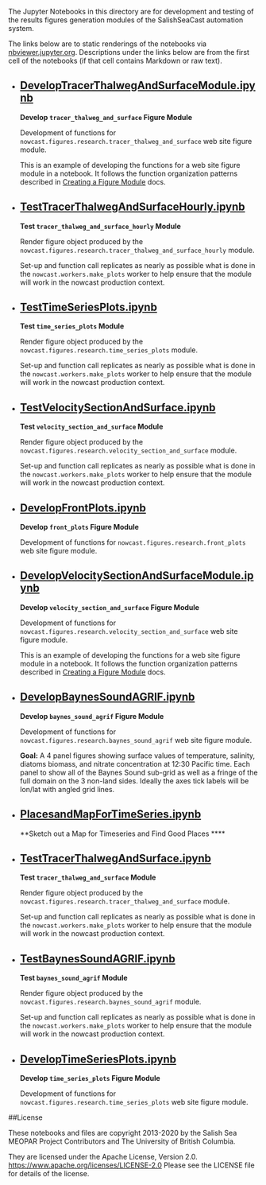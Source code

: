 The Jupyter Notebooks in this directory are for development and testing of
the results figures generation modules of the SalishSeaCast automation system.

The links below are to static renderings of the notebooks via
[nbviewer.jupyter.org](https://nbviewer.jupyter.org/).
Descriptions under the links below are from the first cell of the notebooks
(if that cell contains Markdown or raw text).

* ## [DevelopTracerThalwegAndSurfaceModule.ipynb](https://nbviewer.jupyter.org/github/SalishSeaCast/SalishSeaNowcast/blob/main/research/DevelopTracerThalwegAndSurfaceModule.ipynb)  
    
    **Develop `tracer_thalweg_and_surface` Figure Module**
    
    Development of functions for `nowcast.figures.research.tracer_thalweg_and_surface` web site figure module.
    
    This is an example of developing the functions for a web site figure module in a notebook.
    It follows the function organization patterns described in
    [Creating a Figure Module](https://salishsea-nowcast.readthedocs.io/en/latest/figures/create_fig_module.html) docs.

* ## [TestTracerThalwegAndSurfaceHourly.ipynb](https://nbviewer.jupyter.org/github/SalishSeaCast/SalishSeaNowcast/blob/main/research/TestTracerThalwegAndSurfaceHourly.ipynb)  
    
    **Test `tracer_thalweg_and_surface_hourly` Module**
    
    Render figure object produced by the `nowcast.figures.research.tracer_thalweg_and_surface_hourly` module.
    
    Set-up and function call replicates as nearly as possible what is done in the `nowcast.workers.make_plots` worker
    to help ensure that the module will work in the nowcast production context.

* ## [TestTimeSeriesPlots.ipynb](https://nbviewer.jupyter.org/github/SalishSeaCast/SalishSeaNowcast/blob/main/research/TestTimeSeriesPlots.ipynb)  
    
    **Test `time_series_plots` Module**
    
    Render figure object produced by the `nowcast.figures.research.time_series_plots` module.
    
    Set-up and function call replicates as nearly as possible what is done in the `nowcast.workers.make_plots` worker
    to help ensure that the module will work in the nowcast production context.

* ## [TestVelocitySectionAndSurface.ipynb](https://nbviewer.jupyter.org/github/SalishSeaCast/SalishSeaNowcast/blob/main/research/TestVelocitySectionAndSurface.ipynb)  
    
    **Test `velocity_section_and_surface` Module**
    
    Render figure object produced by the `nowcast.figures.research.velocity_section_and_surface` module.
    
    Set-up and function call replicates as nearly as possible what is done in the `nowcast.workers.make_plots` worker
    to help ensure that the module will work in the nowcast production context.

* ## [DevelopFrontPlots.ipynb](https://nbviewer.jupyter.org/github/SalishSeaCast/SalishSeaNowcast/blob/main/research/DevelopFrontPlots.ipynb)  
    
    **Develop `front_plots` Figure Module**
    
    Development of functions for `nowcast.figures.research.front_plots` web site figure module.

* ## [DevelopVelocitySectionAndSurfaceModule.ipynb](https://nbviewer.jupyter.org/github/SalishSeaCast/SalishSeaNowcast/blob/main/research/DevelopVelocitySectionAndSurfaceModule.ipynb)  
    
    **Develop `velocity_section_and_surface` Figure Module**
    
    Development of functions for `nowcast.figures.research.velocity_section_and_surface` web site figure module.
    
    This is an example of developing the functions for a web site figure module in a notebook.
    It follows the function organization patterns described in
    [Creating a Figure Module](https://salishsea-nowcast.readthedocs.io/en/latest/figures/create_fig_module.html) docs.

* ## [DevelopBaynesSoundAGRIF.ipynb](https://nbviewer.jupyter.org/github/SalishSeaCast/SalishSeaNowcast/blob/main/research/DevelopBaynesSoundAGRIF.ipynb)  
    
    **Develop `baynes_sound_agrif` Figure Module**
    
    Development of functions for `nowcast.figures.research.baynes_sound_agrif` web site figure module.
    
    **Goal:** A 4 panel figures showing  surface values of
    temperature, salinity, diatoms biomass, and nitrate concentration
    at 12:30 Pacific time.
    Each panel to show all of the Baynes Sound sub-grid as well as
    a fringe of the full domain on the 3 non-land sides.
    Ideally the axes tick labels will be lon/lat with angled grid lines.

* ## [PlacesandMapForTimeSeries.ipynb](https://nbviewer.jupyter.org/github/SalishSeaCast/SalishSeaNowcast/blob/main/research/PlacesandMapForTimeSeries.ipynb)  
    
    **Sketch out a Map for Timeseries and Find Good Places ****

* ## [TestTracerThalwegAndSurface.ipynb](https://nbviewer.jupyter.org/github/SalishSeaCast/SalishSeaNowcast/blob/main/research/TestTracerThalwegAndSurface.ipynb)  
    
    **Test `tracer_thalweg_and_surface` Module**
    
    Render figure object produced by the `nowcast.figures.research.tracer_thalweg_and_surface` module.
    
    Set-up and function call replicates as nearly as possible what is done in the `nowcast.workers.make_plots` worker
    to help ensure that the module will work in the nowcast production context.

* ## [TestBaynesSoundAGRIF.ipynb](https://nbviewer.jupyter.org/github/SalishSeaCast/SalishSeaNowcast/blob/main/research/TestBaynesSoundAGRIF.ipynb)  
    
    **Test `baynes_sound_agrif` Module**
    
    Render figure object produced by the `nowcast.figures.research.baynes_sound_agrif` module.
    
    Set-up and function call replicates as nearly as possible what is done in the `nowcast.workers.make_plots` worker
    to help ensure that the module will work in the nowcast production context.

* ## [DevelopTimeSeriesPlots.ipynb](https://nbviewer.jupyter.org/github/SalishSeaCast/SalishSeaNowcast/blob/main/research/DevelopTimeSeriesPlots.ipynb)  
    
    **Develop `time_series_plots` Figure Module**
    
    Development of functions for `nowcast.figures.research.time_series_plots` web site figure module.


##License

These notebooks and files are copyright 2013-2020
by the Salish Sea MEOPAR Project Contributors
and The University of British Columbia.

They are licensed under the Apache License, Version 2.0.
https://www.apache.org/licenses/LICENSE-2.0
Please see the LICENSE file for details of the license.
